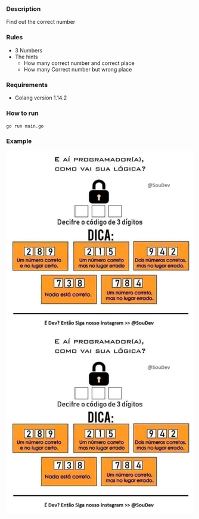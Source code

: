### Description

Find out the correct number

### Rules

* 3 Numbers
* The hints
  * How many correct number and correct place
  * How many Correct number but wrong place
  
### Requirements

* Golang version 1.14.2
  
### How to run

```
go run main.go
```

### Example

![example](challenge.jpeg)
![example](challenge.jpeg)